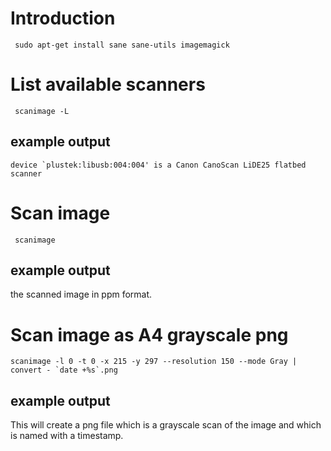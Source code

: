 # Introduction #

```
 sudo apt-get install sane sane-utils imagemagick
```


# List available scanners #
```
 scanimage -L
```
## example output ##
```
device `plustek:libusb:004:004' is a Canon CanoScan LiDE25 flatbed scanner
```

# Scan image #
```
 scanimage
```
## example output ##
the scanned image in ppm format.

# Scan image as A4 grayscale png #
```
scanimage -l 0 -t 0 -x 215 -y 297 --resolution 150 --mode Gray | convert - `date +%s`.png
```
## example output ##
This will create a png file which is a grayscale scan of the image and which is named with a timestamp.